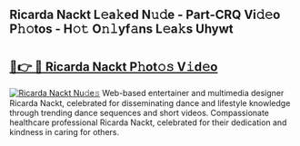 ## Ricarda Nackt L𝚎a𝚔ed N𝚞𝚍e - Part-CRQ Vi𝚍𝚎o P𝚑𝚘tos - H𝚘𝚝 O𝚗𝚕yf𝚊ns L𝚎a𝚔s Uhywt

# <h2><a href="http://kf4fr4f.oniu.top/?m=Ricarda+Nackt">🔗👉 🔴 Ricarda Nackt P𝚑ot𝚘𝚜 V𝚒d𝚎o</a></h2>

[![Ricarda Nackt Nu𝚍e𝚜](https://i.imgur.com/0qMVB7G.gif)](http://kf4fr4f.oniu.top/?m=Ricarda+Nackt)
Web-based entertainer and multimedia designer Ricarda Nackt, celebrated for disseminating dance and lifestyle knowledge through trending dance sequences and short videos. Compassionate healthcare professional Ricarda Nackt, celebrated for their dedication and kindness in caring for others.  
